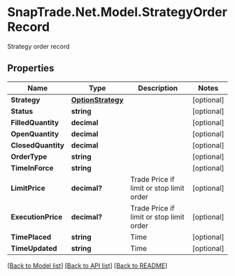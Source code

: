 # SnapTrade.Net.Model.StrategyOrderRecord
Strategy order record

## Properties

Name | Type | Description | Notes
------------ | ------------- | ------------- | -------------
**Strategy** | [**OptionStrategy**](OptionStrategy.md) |  | [optional] 
**Status** | **string** |  | [optional] 
**FilledQuantity** | **decimal** |  | [optional] 
**OpenQuantity** | **decimal** |  | [optional] 
**ClosedQuantity** | **decimal** |  | [optional] 
**OrderType** | **string** |  | [optional] 
**TimeInForce** | **string** |  | [optional] 
**LimitPrice** | **decimal?** | Trade Price if limit or stop limit order | [optional] 
**ExecutionPrice** | **decimal?** | Trade Price if limit or stop limit order | [optional] 
**TimePlaced** | **string** | Time | [optional] 
**TimeUpdated** | **string** | Time | [optional] 

[[Back to Model list]](../README.md#documentation-for-models) [[Back to API list]](../README.md#documentation-for-api-endpoints) [[Back to README]](../README.md)

